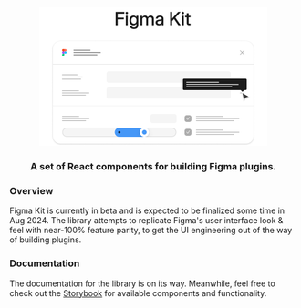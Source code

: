 <div align="center">
    <img src="media/github-banner.png" width="400" height="243" alt="Klavier logo" />
  <h3>A set of React components for building Figma plugins.</h3>
</div>

### Overview

Figma Kit is currently in beta and is expected to be finalized some time in Aug 2024.
The library attempts to replicate Figma's user interface look & feel with near-100% feature parity,
to get the UI engineering out of the way of building plugins.

### Documentation

The documentation for the library is on its way. Meanwhile, feel free to check out the [Storybook](https://storybook.figma-kit.dev) for available components and functionality.
